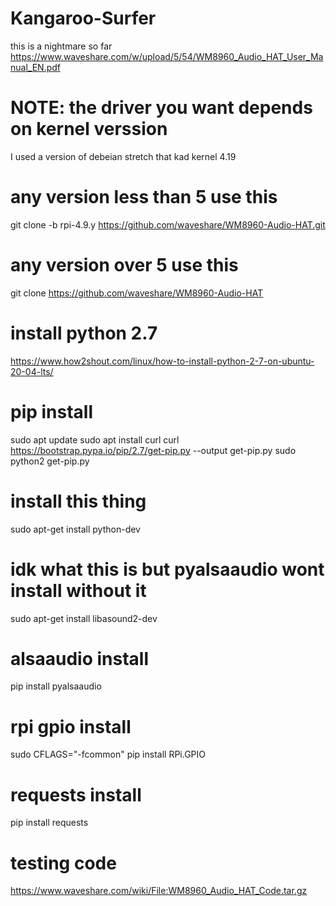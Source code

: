 # Kangaroo-Surfer
this is a nightmare so far
https://www.waveshare.com/w/upload/5/54/WM8960_Audio_HAT_User_Manual_EN.pdf
# NOTE: the driver you want depends on kernel verssion
I used a version of debeian stretch that kad kernel 4.19

# any version less than 5 use this
git clone -b rpi-4.9.y https://github.com/waveshare/WM8960-Audio-HAT.git
# any version over 5 use this
git clone https://github.com/waveshare/WM8960-Audio-HAT

# install python 2.7
https://www.how2shout.com/linux/how-to-install-python-2-7-on-ubuntu-20-04-lts/

# pip install
sudo apt update 
sudo apt install curl 
curl https://bootstrap.pypa.io/pip/2.7/get-pip.py --output get-pip.py
sudo python2 get-pip.py

# install this thing
sudo apt-get install python-dev

# idk what this is but pyalsaaudio wont install without it
sudo apt-get install libasound2-dev

# alsaaudio install
pip install pyalsaaudio

# rpi gpio install
sudo CFLAGS="-fcommon" pip install RPi.GPIO

# requests install
pip install requests

# testing code 
https://www.waveshare.com/wiki/File:WM8960_Audio_HAT_Code.tar.gz
